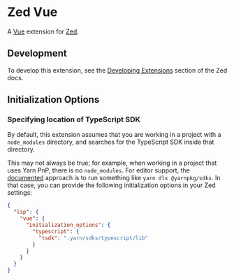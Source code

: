 # Zed Vue

A [Vue](https://vuejs.org/) extension for [Zed](https://zed.dev).

## Development

To develop this extension, see the [Developing Extensions](https://zed.dev/docs/extensions/developing-extensions) section of the Zed docs.

## Initialization Options

### Specifying location of TypeScript SDK

By default, this extension assumes that you are working in a project with a `node_modules` directory, and searches for
the TypeScript SDK inside that directory.

This may not always be true; for example, when working in a project that uses Yarn PnP, there is no `node_modules`. For
editor support, the [documented](https://yarnpkg.com/getting-started/editor-sdks) approach is to run something like
`yarn dlx @yarnpkg/sdks`. In that case, you can provide the following initialization options in your Zed settings:

```json
{
  "lsp": {
    "vue": {
      "initialization_options": {
        "typescript": {
          "tsdk": ".yarn/sdks/typescript/lib"
        }
      }
    }
  }
}
```

